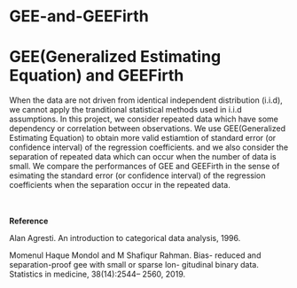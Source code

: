 # GEE-and-GEEFirth
GEE(Generalized Estimating Equation) and GEEFirth
======================================================

When the data are not driven from identical independent distribution (i.i.d), we cannot apply the tranditional statistical methods used in i.i.d assumptions.
In this project, we consider repeated data which have some dependency or correlation between observations. We use GEE(Generalized Estimating Equation) to obtain more valid estiamtion of standard error (or confidence interval) of the regression coefficients. and we also consider the separation of repeated data which can occur when the number of data is small. We compare the performances of GEE and GEEFirth in the sense of esimating the standard error (or confidence interval) of the regression coefficients when the separation occur in the repeated data.  
<br>
<br>
  
**Reference**

Alan Agresti. An introduction to categorical data analysis, 1996.


Momenul Haque Mondol and M Shafiqur Rahman. Bias-
reduced and separation-proof gee with small or sparse lon-
gitudinal binary data. Statistics in medicine, 38(14):2544–
2560, 2019.
